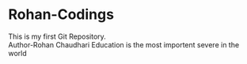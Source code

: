 # Rohan-Codings
This is my first Git Repository.
<br>
Author-Rohan Chaudhari
Education is the most importent severe in the world
